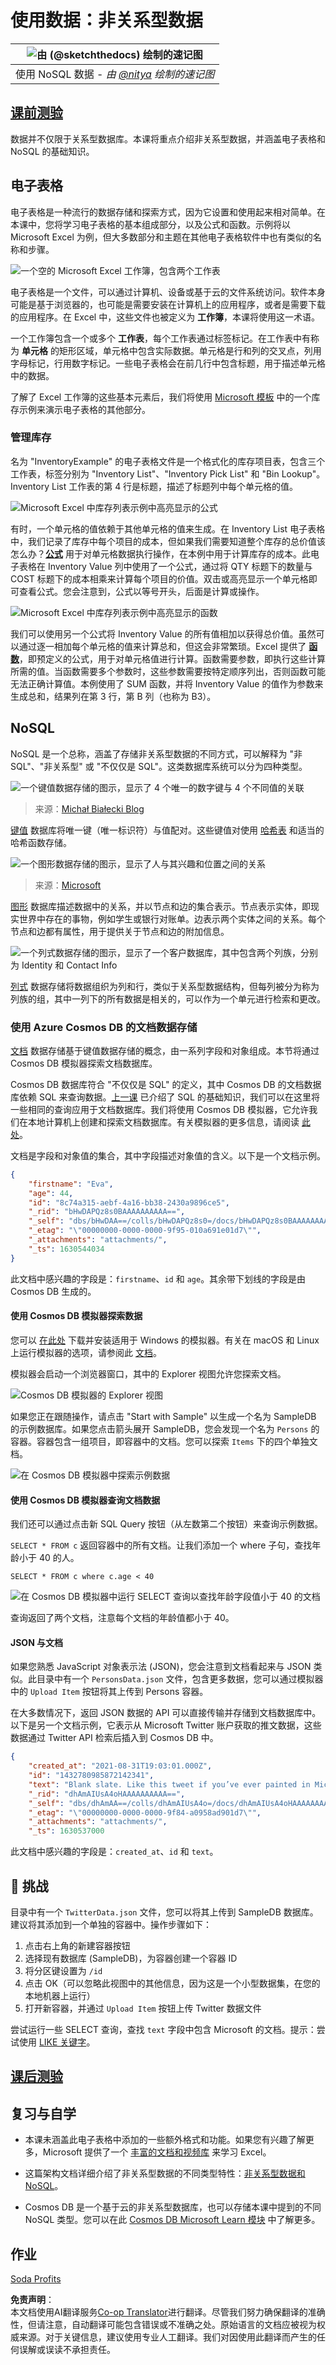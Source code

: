 <!--
CO_OP_TRANSLATOR_METADATA:
{
  "original_hash": "32ddfef8121650f2ca2f3416fd283c37",
  "translation_date": "2025-08-24T12:15:30+00:00",
  "source_file": "2-Working-With-Data/06-non-relational/README.md",
  "language_code": "zh"
}
-->
# 使用数据：非关系型数据

|![ 由 [(@sketchthedocs)](https://sketchthedocs.dev) 绘制的速记图 ](../../sketchnotes/06-NoSQL.png)|
|:---:|
|使用 NoSQL 数据 - _由 [@nitya](https://twitter.com/nitya) 绘制的速记图_ |

## [课前测验](https://purple-hill-04aebfb03.1.azurestaticapps.net/quiz/10)

数据并不仅限于关系型数据库。本课将重点介绍非关系型数据，并涵盖电子表格和 NoSQL 的基础知识。

## 电子表格

电子表格是一种流行的数据存储和探索方式，因为它设置和使用起来相对简单。在本课中，您将学习电子表格的基本组成部分，以及公式和函数。示例将以 Microsoft Excel 为例，但大多数部分和主题在其他电子表格软件中也有类似的名称和步骤。

![一个空的 Microsoft Excel 工作簿，包含两个工作表](../../../../2-Working-With-Data/06-non-relational/images/parts-of-spreadsheet.png)

电子表格是一个文件，可以通过计算机、设备或基于云的文件系统访问。软件本身可能是基于浏览器的，也可能是需要安装在计算机上的应用程序，或者是需要下载的应用程序。在 Excel 中，这些文件也被定义为 **工作簿**，本课将使用这一术语。

一个工作簿包含一个或多个 **工作表**，每个工作表通过标签标记。在工作表中有称为 **单元格** 的矩形区域，单元格中包含实际数据。单元格是行和列的交叉点，列用字母标记，行用数字标记。一些电子表格会在前几行中包含标题，用于描述单元格中的数据。

了解了 Excel 工作簿的这些基本元素后，我们将使用 [Microsoft 模板](https://templates.office.com/) 中的一个库存示例来演示电子表格的其他部分。

### 管理库存

名为 "InventoryExample" 的电子表格文件是一个格式化的库存项目表，包含三个工作表，标签分别为 "Inventory List"、"Inventory Pick List" 和 "Bin Lookup"。Inventory List 工作表的第 4 行是标题，描述了标题列中每个单元格的值。

![Microsoft Excel 中库存列表示例中高亮显示的公式](../../../../2-Working-With-Data/06-non-relational/images/formula-excel.png)

有时，一个单元格的值依赖于其他单元格的值来生成。在 Inventory List 电子表格中，我们记录了库存中每个项目的成本，但如果我们需要知道整个库存的总价值该怎么办？[**公式**](https://support.microsoft.com/en-us/office/overview-of-formulas-34519a4e-1e8d-4f4b-84d4-d642c4f63263) 用于对单元格数据执行操作，在本例中用于计算库存的成本。此电子表格在 Inventory Value 列中使用了一个公式，通过将 QTY 标题下的数量与 COST 标题下的成本相乘来计算每个项目的价值。双击或高亮显示一个单元格即可查看公式。您会注意到，公式以等号开头，后面是计算或操作。

![Microsoft Excel 中库存列表示例中高亮显示的函数](../../../../2-Working-With-Data/06-non-relational/images/function-excel.png)

我们可以使用另一个公式将 Inventory Value 的所有值相加以获得总价值。虽然可以通过逐一相加每个单元格的值来计算总和，但这会非常繁琐。Excel 提供了 [**函数**](https://support.microsoft.com/en-us/office/sum-function-043e1c7d-7726-4e80-8f32-07b23e057f89)，即预定义的公式，用于对单元格值进行计算。函数需要参数，即执行这些计算所需的值。当函数需要多个参数时，这些参数需要按特定顺序列出，否则函数可能无法正确计算值。本例使用了 SUM 函数，并将 Inventory Value 的值作为参数来生成总和，结果列在第 3 行，第 B 列（也称为 B3）。

## NoSQL

NoSQL 是一个总称，涵盖了存储非关系型数据的不同方式，可以解释为 "非 SQL"、"非关系型" 或 "不仅仅是 SQL"。这类数据库系统可以分为四种类型。

![一个键值数据存储的图示，显示了 4 个唯一的数字键与 4 个不同值的关联](../../../../2-Working-With-Data/06-non-relational/images/kv-db.png)
> 来源：[Michał Białecki Blog](https://www.michalbialecki.com/2018/03/18/azure-cosmos-db-key-value-database-cloud/)

[键值](https://docs.microsoft.com/en-us/azure/architecture/data-guide/big-data/non-relational-data#keyvalue-data-stores) 数据库将唯一键（唯一标识符）与值配对。这些键值对使用 [哈希表](https://www.hackerearth.com/practice/data-structures/hash-tables/basics-of-hash-tables/tutorial/) 和适当的哈希函数存储。

![一个图形数据存储的图示，显示了人与其兴趣和位置之间的关系](../../../../2-Working-With-Data/06-non-relational/images/graph-db.png)
> 来源：[Microsoft](https://docs.microsoft.com/en-us/azure/cosmos-db/graph/graph-introduction#graph-database-by-example)

[图形](https://docs.microsoft.com/en-us/azure/architecture/data-guide/big-data/non-relational-data#graph-data-stores) 数据库描述数据中的关系，并以节点和边的集合表示。节点表示实体，即现实世界中存在的事物，例如学生或银行对账单。边表示两个实体之间的关系。每个节点和边都有属性，用于提供关于节点和边的附加信息。

![一个列式数据存储的图示，显示了一个客户数据库，其中包含两个列族，分别为 Identity 和 Contact Info](../../../../2-Working-With-Data/06-non-relational/images/columnar-db.png)

[列式](https://docs.microsoft.com/en-us/azure/architecture/data-guide/big-data/non-relational-data#columnar-data-stores) 数据存储将数据组织为列和行，类似于关系型数据结构，但每列被分为称为列族的组，其中一列下的所有数据是相关的，可以作为一个单元进行检索和更改。

### 使用 Azure Cosmos DB 的文档数据存储

[文档](https://docs.microsoft.com/en-us/azure/architecture/data-guide/big-data/non-relational-data#document-data-stores) 数据存储基于键值数据存储的概念，由一系列字段和对象组成。本节将通过 Cosmos DB 模拟器探索文档数据库。

Cosmos DB 数据库符合 "不仅仅是 SQL" 的定义，其中 Cosmos DB 的文档数据库依赖 SQL 来查询数据。[上一课](../05-relational-databases/README.md) 已介绍了 SQL 的基础知识，我们可以在这里将一些相同的查询应用于文档数据库。我们将使用 Cosmos DB 模拟器，它允许我们在本地计算机上创建和探索文档数据库。有关模拟器的更多信息，请阅读 [此处](https://docs.microsoft.com/en-us/azure/cosmos-db/local-emulator?tabs=ssl-netstd21)。

文档是字段和对象值的集合，其中字段描述对象值的含义。以下是一个文档示例。

```json
{
    "firstname": "Eva",
    "age": 44,
    "id": "8c74a315-aebf-4a16-bb38-2430a9896ce5",
    "_rid": "bHwDAPQz8s0BAAAAAAAAAA==",
    "_self": "dbs/bHwDAA==/colls/bHwDAPQz8s0=/docs/bHwDAPQz8s0BAAAAAAAAAA==/",
    "_etag": "\"00000000-0000-0000-9f95-010a691e01d7\"",
    "_attachments": "attachments/",
    "_ts": 1630544034
}
```

此文档中感兴趣的字段是：`firstname`、`id` 和 `age`。其余带下划线的字段是由 Cosmos DB 生成的。

#### 使用 Cosmos DB 模拟器探索数据

您可以 [在此处](https://aka.ms/cosmosdb-emulator) 下载并安装适用于 Windows 的模拟器。有关在 macOS 和 Linux 上运行模拟器的选项，请参阅此 [文档](https://docs.microsoft.com/en-us/azure/cosmos-db/local-emulator?tabs=ssl-netstd21#run-on-linux-macos)。

模拟器会启动一个浏览器窗口，其中的 Explorer 视图允许您探索文档。

![Cosmos DB 模拟器的 Explorer 视图](../../../../2-Working-With-Data/06-non-relational/images/cosmosdb-emulator-explorer.png)

如果您正在跟随操作，请点击 "Start with Sample" 以生成一个名为 SampleDB 的示例数据库。如果您点击箭头展开 SampleDB，您会发现一个名为 `Persons` 的容器。容器包含一组项目，即容器中的文档。您可以探索 `Items` 下的四个单独文档。

![在 Cosmos DB 模拟器中探索示例数据](../../../../2-Working-With-Data/06-non-relational/images/cosmosdb-emulator-persons.png)

#### 使用 Cosmos DB 模拟器查询文档数据

我们还可以通过点击新 SQL Query 按钮（从左数第二个按钮）来查询示例数据。

`SELECT * FROM c` 返回容器中的所有文档。让我们添加一个 where 子句，查找年龄小于 40 的人。

`SELECT * FROM c where c.age < 40`

![在 Cosmos DB 模拟器中运行 SELECT 查询以查找年龄字段值小于 40 的文档](../../../../2-Working-With-Data/06-non-relational/images/cosmosdb-emulator-persons-query.png)

查询返回了两个文档，注意每个文档的年龄值都小于 40。

#### JSON 与文档

如果您熟悉 JavaScript 对象表示法 (JSON)，您会注意到文档看起来与 JSON 类似。此目录中有一个 `PersonsData.json` 文件，包含更多数据，您可以通过模拟器中的 `Upload Item` 按钮将其上传到 Persons 容器。

在大多数情况下，返回 JSON 数据的 API 可以直接传输并存储到文档数据库中。以下是另一个文档示例，它表示从 Microsoft Twitter 账户获取的推文数据，这些数据通过 Twitter API 检索后插入到 Cosmos DB 中。

```json
{
    "created_at": "2021-08-31T19:03:01.000Z",
    "id": "1432780985872142341",
    "text": "Blank slate. Like this tweet if you’ve ever painted in Microsoft Paint before. https://t.co/cFeEs8eOPK",
    "_rid": "dhAmAIUsA4oHAAAAAAAAAA==",
    "_self": "dbs/dhAmAA==/colls/dhAmAIUsA4o=/docs/dhAmAIUsA4oHAAAAAAAAAA==/",
    "_etag": "\"00000000-0000-0000-9f84-a0958ad901d7\"",
    "_attachments": "attachments/",
    "_ts": 1630537000
```

此文档中感兴趣的字段是：`created_at`、`id` 和 `text`。

## 🚀 挑战

目录中有一个 `TwitterData.json` 文件，您可以将其上传到 SampleDB 数据库。建议将其添加到一个单独的容器中。操作步骤如下：

1. 点击右上角的新建容器按钮
1. 选择现有数据库 (SampleDB)，为容器创建一个容器 ID
1. 将分区键设置为 `/id`
1. 点击 OK（可以忽略此视图中的其他信息，因为这是一个小型数据集，在您的本地机器上运行）
1. 打开新容器，并通过 `Upload Item` 按钮上传 Twitter 数据文件

尝试运行一些 SELECT 查询，查找 `text` 字段中包含 Microsoft 的文档。提示：尝试使用 [LIKE 关键字](https://docs.microsoft.com/en-us/azure/cosmos-db/sql/sql-query-keywords#using-like-with-the--wildcard-character)。

## [课后测验](https://purple-hill-04aebfb03.1.azurestaticapps.net/quiz/11)

## 复习与自学

- 本课未涵盖此电子表格中添加的一些额外格式和功能。如果您有兴趣了解更多，Microsoft 提供了一个 [丰富的文档和视频库](https://support.microsoft.com/excel) 来学习 Excel。

- 这篇架构文档详细介绍了非关系型数据的不同类型特性：[非关系型数据和 NoSQL](https://docs.microsoft.com/en-us/azure/architecture/data-guide/big-data/non-relational-data)。

- Cosmos DB 是一个基于云的非关系型数据库，也可以存储本课中提到的不同 NoSQL 类型。您可以在此 [Cosmos DB Microsoft Learn 模块](https://docs.microsoft.com/en-us/learn/paths/work-with-nosql-data-in-azure-cosmos-db/) 中了解更多。

## 作业

[Soda Profits](assignment.md)

**免责声明**：  
本文档使用AI翻译服务[Co-op Translator](https://github.com/Azure/co-op-translator)进行翻译。尽管我们努力确保翻译的准确性，但请注意，自动翻译可能包含错误或不准确之处。原始语言的文档应被视为权威来源。对于关键信息，建议使用专业人工翻译。我们对因使用此翻译而产生的任何误解或误读不承担责任。